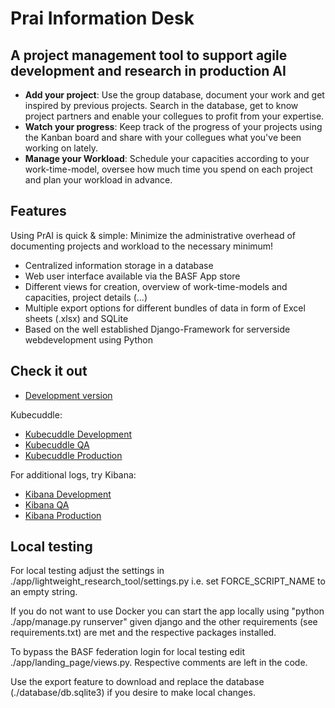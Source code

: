 # Prai Information Desk
## A project management tool to support agile development and research in production AI
- **Add your project**: Use the group database, document your work and get inspired by previous projects. Search in the database, get to know project partners and enable your collegues to profit from your expertise.
- **Watch your progress**: Keep track of the progress of your projects using the Kanban board and share with your collegues what you've been working on lately.
- **Manage your Workload**: Schedule your capacities according to your work-time-model, oversee how much time you spend on each project and plan your workload in advance.

## Features
Using PrAI is quick & simple: Minimize the administrative overhead of documenting projects and workload to the necessary minimum!
- Centralized information storage in a database
- Web user interface available via the BASF App store
- Different views for creation, overview of work-time-models and capacities, project details (…)
- Multiple export options for different bundles of data in form of Excel sheets (.xlsx) and SQLite
- Based on the well established Django-Framework for serverside webdevelopment using Python

## Check it out
- [Development version](https://app-dev.roqs.basf.net/prai_information_desk/)

Kubecuddle:

- [Kubecuddle Development](https://app-dev.roqs.basf.net/kubecuddle/v2/pod.html?deployment=prai-information-desk&namespace=prai-information-desk-dev)
- [Kubecuddle QA](https://app-qa.roqs.basf.net/kubecuddle/v2/pod.html?deployment=prai-information-desk&namespace=prai-information-desk-qual)
- [Kubecuddle Production](https://app.roqs.basf.net/kubecuddle/v2/pod.html?deployment=prai-information-desk&namespace=prai-information-desk-prod)

For additional logs, try Kibana:

- [Kibana Development](https://app-dev.roqs.basf.net/kibana/app/kibana#/discover?_g=()&_a=(columns:!(message),index:'531e0890-ce55-11e9-b491-8b6feaa9763f',interval:auto,query:(language:lucene,query:'docker.container.image:prai_information_desk'),sort:!('@timestamp',desc)))
- [Kibana QA](https://app-qa.roqs.basf.net/kibana/app/kibana#/discover?_g=()&_a=(columns:!(message),index:'531e0890-ce55-11e9-b491-8b6feaa9763f',interval:auto,query:(language:lucene,query:'docker.container.image:prai_information_desk'),sort:!('@timestamp',desc)))
- [Kibana Production](https://app.roqs.basf.net/kibana/app/kibana#/discover?_g=()&_a=(columns:!(message),index:'531e0890-ce55-11e9-b491-8b6feaa9763f',interval:auto,query:(language:lucene,query:'docker.container.image:prai_information_desk'),sort:!('@timestamp',desc)))

## Local testing
For local testing adjust the settings in ./app/lightweight_research_tool/settings.py i.e. set FORCE_SCRIPT_NAME to an empty string.

If you do not want to use Docker you can start the app locally using "python ./app/manage.py runserver" given django and the other requirements (see requirements.txt) are met and the respective packages installed.

To bypass the BASF federation login for local testing edit ./app/landing_page/views.py. Respective comments are left in the code.

Use the export feature to download and replace the database (./database/db.sqlite3) if you desire to make local changes.
